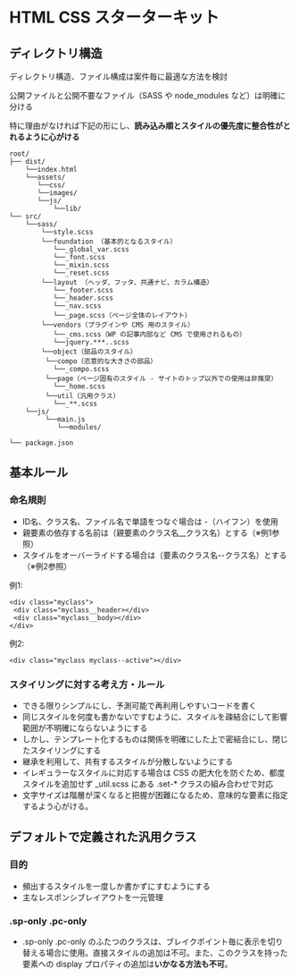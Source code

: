 # HTML CSS スターターキット

## ディレクトリ構造

ディレクトリ構造、ファイル構成は案件毎に最適な方法を検討

公開ファイルと公開不要なファイル（SASS や node_modules など）は明確に分ける

特に理由がなければ下記の形にし、**読み込み順とスタイルの優先度に整合性がとれるように心がける**

    root/
    ├── dist/
        └──index.html
        └──assets/
           └──css/
           └──images/
           └──js/
               └──lib/
    └── src/
        └──sass/
            └──style.scss
            └──foundation （基本的となるスタイル）
               └──_global_var.scss
               └──_font.scss
               └──_mixin.scss
               └──_reset.scss
            └──layout （ヘッダ、フッタ、共通ナビ、カラム構造）
               └──_footer.scss
               └──_header.scss
               └──_nav.scss
               └──_page.scss（ページ全体のレイアウト）
            └──vendors（プラグインや CMS 用のスタイル）
               └──_cms.scss（WP の記事内部など CMS で使用されるもの）
               └──jquery.***..scss
            └──object（部品のスタイル）
             └──compo（恣意的な大きさの部品）
               └──_compo.scss
             └──page（ページ固有のスタイル - サイトのトップ以外での使用は非推奨）
               └──_home.scss
             └──util（汎用クラス）
               └──_**.scss
        └──js/
             └──main.js
                └──modules/

    └── package.json
    
## 基本ルール

### 命名規則
- ID名、クラス名、ファイル名で単語をつなぐ場合は -（ハイフン）を使用
- 親要素の依存する名前は（親要素のクラス名__クラス名）とする（※例1参照）
- スタイルをオーバーライドする場合は（要素のクラス名--クラス名）とする（※例2参照）
  
例1:

    <div class="myclass">
     <div class="myclass__header></div>
     <div class="myclass__body></div>
    </div>

例2:
  
    <div class="myclass myclass--active"></div>

  

### スタイリングに対する考え方・ルール

- できる限りシンプルにし、予測可能で再利用しやすいコードを書く
- 同じスタイルを何度も書かないですむように、スタイルを疎結合にして影響範囲が不明確にならないようにする
- しかし、テンプレート化するものは関係を明確にした上で密結合にし、閉じたスタイリングにする
- 継承を利用して、共有するスタイルが分散しないようにする
- イレギュラーなスタイルに対応する場合は CSS の肥大化を防ぐため、都度スタイルを追加せず _util.scss にある .set-\* クラスの組み合わせで対応
- 文字サイズは階層が深くなると把握が困難になるため、意味的な要素に指定するよう心がける。

## デフォルトで定義された汎用クラス
### 目的
- 頻出するスタイルを一度しか書かずにすむようにする
- 主なレスポンシブレイアウトを一元管理

### .sp-only .pc-only
- .sp-only .pc-only のふたつのクラスは、ブレイクポイント毎に表示を切り替える場合に使用。直接スタイルの追加は不可。また、このクラスを持った要素への display プロパティの追加は**いかなる方法も不可**。
